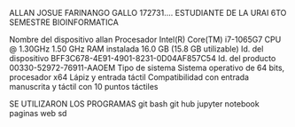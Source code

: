 ALLAN JOSUE FARINANGO GALLO 
172731....
ESTUDIANTE DE LA URAI
6TO SEMESTRE
BIOINFORMATICA

Nombre del dispositivo	allan
Procesador	Intel(R) Core(TM) i7-1065G7 CPU @ 1.30GHz   1.50 GHz
RAM instalada	16.0 GB (15.8 GB utilizable)
Id. del dispositivo	BFF3C678-4E91-4901-8231-0D04AF857C54
Id. del producto	00330-52972-76911-AAOEM
Tipo de sistema	Sistema operativo de 64 bits, procesador x64
Lápiz y entrada táctil	Compatibilidad con entrada manuscrita y táctil con 10 puntos táctiles

SE UTILIZARON LOS PROGRAMAS
git bash
git hub
jupyter notebook
paginas web
sd
